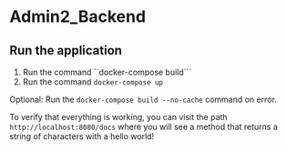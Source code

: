 # Admin2_Backend

## Run the application

1. Run the command ``docker-compose build```
2. Run the command ```docker-compose up```
   
Optional: Run the ```docker-compose build --no-cache``` command on error.

To verify that everything is working, you can visit the path ```http://localhost:8080/docs``` where you will see a method that returns a string of characters with a hello world!
